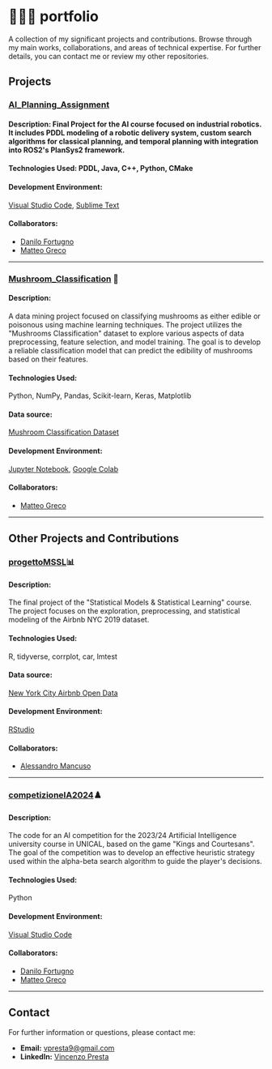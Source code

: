 # 👨🏻‍💻 portfolio 
A collection of my significant projects and contributions. Browse through my main works, collaborations, and areas of technical expertise. For further details, you can contact me or review my other repositories.

## Projects
### [AI_Planning_Assignment](https://github.com/VincenzoPresta/AI_Planning_Assignment.git) 
#### Description: Final Project for the AI course focused on industrial robotics. It includes PDDL modeling of a robotic delivery system, custom search algorithms for classical planning, and temporal planning with integration into ROS2's PlanSys2 framework.
#### Technologies Used: PDDL, Java, C++, Python, CMake 
#### Development Environment:
[Visual Studio Code](https://code.visualstudio.com/), [Sublime Text](https://www.sublimetext.com/)
#### Collaborators: 
- [Danilo Fortugno](https://github.com/4Tugno)
- [Matteo Greco](https://github.com/GrecoMT)
----------

### [Mushroom_Classification](https://github.com/VincenzoPresta/Mushroom_Classification) 🍄
#### Description:
A data mining project focused on classifying mushrooms as either edible or poisonous using machine learning techniques. The project utilizes the "Mushrooms Classification" dataset to explore various aspects of data preprocessing, feature selection, and model training.   The goal is to develop a reliable classification model that can predict the edibility of mushrooms based on their features.
#### Technologies Used: 
Python, NumPy, Pandas, Scikit-learn, Keras, Matplotlib
#### Data source: 
[Mushroom Classification Dataset](https://www.kaggle.com/datasets/uciml/mushroom-classification)
#### Development Environment:
[Jupyter Notebook](https://jupyter.org/), [Google Colab](https://colab.research.google.com/)
#### Collaborators: 
- [Matteo Greco](https://github.com/GrecoMT)
----------

## Other Projects and Contributions
### [progettoMSSL](https://github.com/nide29/progettoMSSL)📊
#### Description: 
The final project of the "Statistical Models & Statistical Learning" course. The project focuses on the exploration, preprocessing, and statistical modeling of the Airbnb NYC 2019 dataset.
#### Technologies Used: 
R, tidyverse, corrplot, car, lmtest
#### Data source: 
[New York City Airbnb Open Data](https://www.kaggle.com/datasets/dgomonov/new-york-city-airbnb-open-data)
#### Development Environment:
[RStudio](https://posit.co/products/open-source/rstudio/)
#### Collaborators: 
- [Alessandro Mancuso](https://github.com/nide29)
----------
  
### [competizioneIA2024](https://github.com/VincenzoPresta/competizioneIA2024)♟️
#### Description: 
The code for an AI competition for the 2023/24 Artificial Intelligence university course in UNICAL, based on the game "Kings and Courtesans". The goal of the competition was to develop an effective heuristic strategy used within the alpha-beta search algorithm to guide the player's decisions. 
#### Technologies Used: 
Python
#### Development Environment:
[Visual Studio Code](https://code.visualstudio.com/)
#### Collaborators: 
- [Danilo Fortugno](https://github.com/4Tugno)
- [Matteo Greco](https://github.com/GrecoMT)
----------

## Contact
For further information or questions, please contact me:
- **Email:** [vpresta9@gmail.com](mailto:vpresta9@gmail.com)
- **LinkedIn:** [Vincenzo Presta](https://www.linkedin.com/in/vincenzo-presta-763113263/)

